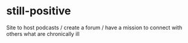# still-positive
Site to host podcasts / create a forum / have a mission to connect with others what are chronically ill
